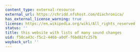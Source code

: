 ```yaml
---
content_type: external-resource
external_url: https://chridd.nfshost.com/diachronica/
has_external_license_warning: true
license: https://en.wikipedia.org/wiki/All_rights_reserved
status: ''
title: this website with lists of many sound changes
uid: f58ca43c-f5c2-446b-a0df-f6bd82fc257b
wayback_url: ''
---
```

